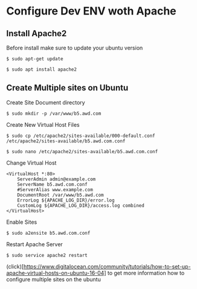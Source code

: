 # Configure Dev ENV woth Apache

## Install Apache2 

Before install make sure to update your ubuntu version

    $ sudo apt-get update

    $ sudo apt install apache2

## Create Multiple sites on Ubuntu


Create Site Document directory 

    $ sudo mkdir -p /var/www/b5.awd.com


Create New Virtual Host Files

    $ sudo cp /etc/apache2/sites-available/000-default.conf /etc/apache2/sites-available/b5.awd.com.conf

    $ sudo nano /etc/apache2/sites-available/b5.awd.com.conf

Change Virtual Host

    <VirtualHost *:80>
        ServerAdmin admin@example.com
        ServerName b5.awd.com.conf
        #ServerAlias www.example.com
        DocumentRoot /var/www/b5.awd.com
        ErrorLog ${APACHE_LOG_DIR}/error.log
        CustomLog ${APACHE_LOG_DIR}/access.log combined
    </VirtualHost>

Enable Sites
    
    $ sudo a2ensite b5.awd.com.conf


Restart Apache Server

    $ sudo service apache2 restart


(click)[https://www.digitalocean.com/community/tutorials/how-to-set-up-apache-virtual-hosts-on-ubuntu-16-04]
to get more information how to configure multiple sites on the ubuntu
